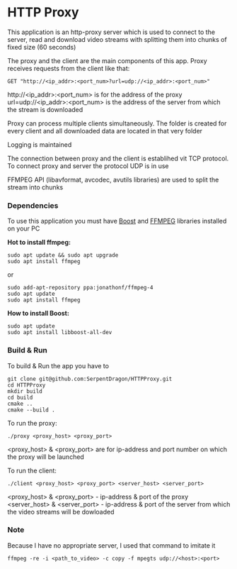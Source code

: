 # HTTP Proxy

This application is an http-proxy server which is used to connect to the server, read and download video streams with splitting them into chunks of fixed size (60 seconds)

The proxy and the client are the main components of this app. Proxy receives requests from the client like that:
```
GET "http://<ip_addr>:<port_num>?url=udp://<ip_addr>:<port_num>"
```
http://<ip_addr>:<port_num> is for the address of the proxy  
url=udp://<ip_addr>:<port_num> is the address of the server from which the stream is downloaded

Proxy can process multiple clients simultaneously. The folder is created for every client and all downloaded data are located in that very folder

Logging is maintained

The connection between proxy and the client is establihed vit TCP protocol. To connect proxy and server the protocol UDP is in use

FFMPEG API (libavformat, avcodec, avutils libraries) are used to split the stream into chunks

### Dependencies
To use this application you must have [Boost](https://www.boost.org/) and [FFMPEG](https://ffmpeg.org/) libraries installed on your PC

<b>Hot to install ffmpeg:</b>
```
sudo apt update && sudo apt upgrade
sudo apt install ffmpeg
```
or
```
sudo add-apt-repository ppa:jonathonf/ffmpeg-4
sudo apt update
sudo apt install ffmpeg
```

<b>How to install Boost:</b>
```
sudo apt update
sudo apt install libboost-all-dev
```

### Build & Run
To build & Run the app you have to
```
git clone git@github.com:SerpentDragon/HTTPProxy.git
cd HTTPProxy
mkdir build
cd build
cmake ..
cmake --build .
```

To run the proxy:
```
./proxy <proxy_host> <proxy_port>
```
<proxy_host> & <proxy_port> are for ip-address and port number on which the proxy will be launched

To run the client:
```
./client <proxy_host> <proxy_port> <server_host> <server_port>
```
<proxy_host> & <proxy_port> - ip-address & port of the proxy  
<server_host> & <server_port> - ip-address & port of the server from which the video streams will be dowloaded

### Note
Because I have no appropriate server, I used that command to imitate it
```
ffmpeg -re -i <path_to_video> -c copy -f mpegts udp://<host>:<port>
```
